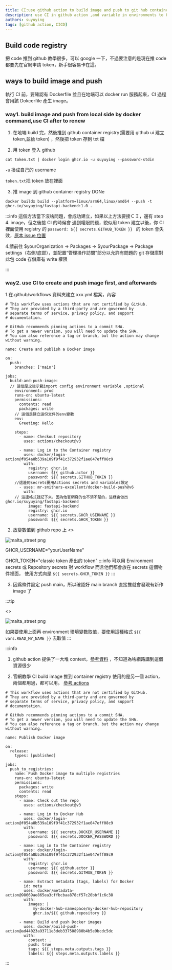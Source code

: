 ```yaml
---
title: CI:use github action to build image and push to git hub container registry
description: use CI in github action ,and variable in environments to build image and push to registry. github action 入門攻略，CI 推image到github
authors: suyuying
tags: [github action, CICD]
---
```


## Build code registry

把 code 推到 github 教學很多，可以 google 一下，不過要注意的是現在推 code 都要先在官網申請 token，新手很容易卡在這。

## ways to build image and push

執行 CI 前，要確認有 Dockerfile 並且在地端可以 docker run 服務起來，CI 過程會用該 Dokcerfile 產生 image。

### way1. build image and push from local side by docker command,use CI after to renew

1. 在地端 build 完，然後推到 github container registry(需要用 github ui 建立 token,並給 token)
   ，然後把 token 存到 txt 檔

2. 用 token 登入 github

```
cat token.txt | docker login ghcr.io -u suyuying --password-stdin
```

`-u` 換成自己的 username

`token.txt`把 token 放在裡面

<!--truncate-->

3. 推 image 到 github container registry DONe

```
docker buildx build --platform=linux/arm64,linux/amd64 --push -t ghcr.io/suyuying/fastapi-backend:1.0 .
```

:::info
這個方法當下沒啥問題，會成功建立，如果以上方法要接ＣＩ，還有 step 4.
image，但之後接 CI 的時候會
遇到權限問題，貌似用 token 建立以後，你 CI 裡面使用 registry 的 `password: ${{ secrets.GITHUB_TOKEN }} ` 的 token 會失效，[原本 issue 位置](https://github.com/orgs/community/discussions/26274)

4.請前往 $yourOrganization → Packages → $yourPackage → Package settings（右側/底部），並配置“管理操作訪問"部分以允許有問題的 git 存儲庫對此包 code 存儲庫有 write 權限

:::

### way2. use CI to create and push image first, and afterwards

1.在.github/workflows 資料夾建立 xxx.yml 檔案，內容

```
# This workflow uses actions that are not certified by GitHub.
# They are provided by a third-party and are governed by
# separate terms of service, privacy policy, and support
# documentation.

# GitHub recommends pinning actions to a commit SHA.
# To get a newer version, you will need to update the SHA.
# You can also reference a tag or branch, but the action may change without warning.

name: Create and publish a Docker image

on:
  push:
    branches: ['main']

jobs:
  build-and-push-image:
  // 這個是之後示範import config environment variable ,optional
    environment: prod
    runs-on: ubuntu-latest
    permissions:
      contents: read
      packages: write
    // 這個是建立這份文件的env變數
    env:
      Greeting: Hello

    steps:
      - name: Checkout repository
        uses: actions/checkout@v3

      - name: Log in to the Container registry
        uses: docker/login-action@f054a8b539a109f9f41c372932f1ae047eff08c9
        with:
          registry: ghcr.io
          username: ${{ github.actor }}
          password: ${{ secrets.GITHUB_TOKEN }}
    //這邊的secrets要用Actions secrets and variables設定
      - uses: mr-smithers-excellent/docker-build-push@v6
        with:
    // 這邊格式就記下來，因為他官網寫的也不清不楚的，這樣會做出ghcr.io/suyuying/fastapi-backend
          image: fastapi-backend
          registry: ghcr.io
          username: ${{ secrets.GHCR_USERNAME }}
          password: ${{ secrets.GHCR_TOKEN }}

```

2. 放變數值到 github repo 上
<>
  <div style={{ display: "flex", justifyContent: "center" }}>
    <img
      src={require("./repo-secrect.png").default}
      style={{ width: "100%" }}
      alt="malta_street png"
    />
  </div>
</>

GHCR_USERNAME="yourUserName"

GHCR_TOKEN="classic token 產出的 token"
:::info
可以用 Environment secrets 或 Repository secrets
對 workflow 而言他們都會放在 secrets 這個物件裡面，
使用方式向是
`${{ secrets.GHCR_TOKEN }}`
:::

3.  因爲條件設定 push main，所以確認好 main branch 直接推就會發現有新作 image 了

:::tip

<>

  <div style={{ display: "flex", justifyContent: "center" }}>
    <img
      src={require("./vars-env.png").default}
      style={{ width: "100%" }}
      alt="malta_street png"
    />
  </div>
</>

如果要使用上面再 environment 環境變數取值，要使用這種格式
`${{ vars.READ_MY_NAME }}` 去取值
:::

:::info

1. github action 提供了一大堆 context，[參考資料](https://docs.github.com/en/actions/learn-github-actions/contexts#vars-context) ，不知道為啥網路講到這個資源很少

2. 官網教學 CI build image 推到 container registry 使用的是另一個 action，兩個都用過，都可以用。
   [參考 actions](https://docs.github.com/en/actions/publishing-packages/publishing-docker-images#publishing-images-to-github-packages)

```
# This workflow uses actions that are not certified by GitHub.
# They are provided by a third-party and are governed by
# separate terms of service, privacy policy, and support
# documentation.

# GitHub recommends pinning actions to a commit SHA.
# To get a newer version, you will need to update the SHA.
# You can also reference a tag or branch, but the action may change without warning.

name: Publish Docker image

on:
  release:
    types: [published]

jobs:
  push_to_registries:
    name: Push Docker image to multiple registries
    runs-on: ubuntu-latest
    permissions:
      packages: write
      contents: read
    steps:
      - name: Check out the repo
        uses: actions/checkout@v3

      - name: Log in to Docker Hub
        uses: docker/login-action@f054a8b539a109f9f41c372932f1ae047eff08c9
        with:
          username: ${{ secrets.DOCKER_USERNAME }}
          password: ${{ secrets.DOCKER_PASSWORD }}

      - name: Log in to the Container registry
        uses: docker/login-action@f054a8b539a109f9f41c372932f1ae047eff08c9
        with:
          registry: ghcr.io
          username: ${{ github.actor }}
          password: ${{ secrets.GITHUB_TOKEN }}

      - name: Extract metadata (tags, labels) for Docker
        id: meta
        uses: docker/metadata-action@98669ae865ea3cffbcbaa878cf57c20bbf1c6c38
        with:
          images: |
            my-docker-hub-namespace/my-docker-hub-repository
            ghcr.io/${{ github.repository }}

      - name: Build and push Docker images
        uses: docker/build-push-action@ad44023a93711e3deb337508980b4b5e9bcdc5dc
        with:
          context: .
          push: true
          tags: ${{ steps.meta.outputs.tags }}
          labels: ${{ steps.meta.outputs.labels }}
```

:::
